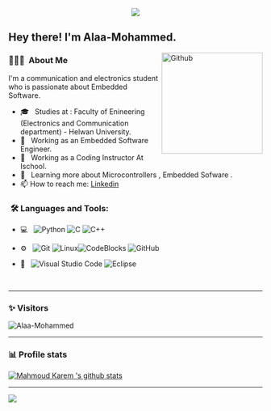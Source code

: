 
<p align="center"><img src="https://i.imgur.com/A6bWGFl.gif"/></p>

<h2> Hey there! I'm Alaa-Mohammed.</h2>

<img width="200" align="right" alt="Github" src="https://user-images.githubusercontent.com/48678280/88862734-4903af80-d201-11ea-968b-9c939d88a37c.gif" />


<h3> 👨🏻‍💻 &nbsp;About Me </h3>

I'm a communication and electronics student who is passionate about Embedded Software.

- 🎓 &nbsp; Studies at : Faculty of Enineering (Electronics and Communication department) - Helwan University.
- 💼 &nbsp; Working as an Embedded Software Engineer.
- 💼 &nbsp; Working as  a Coding Instructor At Ischool.
- 🌱 &nbsp; Learning more about Microcontrollers , Embedded Sofware . 
- 📫 How to reach me: [Linkedin](www.linkedin.com/in/alaa-mohammed-hanafy-06677a264) 

<h3>  &nbsp;🛠️ Languages and Tools:</h3>


- 💻 &nbsp;
![Python](https://img.shields.io/badge/-Python-333333?style=flat&logo=python)
![C](https://img.shields.io/badge/-C-black?style=flat-square&logo=c)
![C++](https://img.shields.io/badge/-C++-333333?style=flat&logo=C%2B%2B&logoColor=00599C)

- ⚙️ &nbsp;
![Git](https://img.shields.io/badge/-Git-333333?style=flat&logo=git)
![Linux](https://img.shields.io/badge/-Linux-333333?style=flat&logo=Linux&logoColor=FCC624)![CodeBlocks](https://img.shields.io/badge/-Ubuntu-black?style=flat-square&logo=codeblocks)
![GitHub](https://img.shields.io/badge/-GitHub-333333?style=flat&logo=github)

- 🔧 &nbsp;
![Visual Studio Code](https://img.shields.io/badge/-Visual%20Studio%20Code-333333?style=flat&logo=visual-studio-code&logoColor=007ACC)
![Eclipse](https://img.shields.io/badge/-Eclipse-333333?style=flat&logo=eclipse-ide&logoColor=2C2255)

  
<br/>

---------------------------------------------------------------------------------------------------------------------------------------------------------------------------------
### ✨ Visitors 

<p align="left"> <img src="https://komarev.com/ghpvc/?username=AlaaMohammed" alt="Alaa-Mohammed" /> </p>

---------------------------------------------------------------------------------------------------------------------------------------------------------------------------------

### 📊 Profile stats

[![Mahmoud Karem 's github stats](https://github-readme-stats.vercel.app/api?username=Alaa-Mohammed&show_icons=true&title_color=fff&icon_color=79ff97&text_color=9f9f9f&bg_color=151515)](https://github.com/Mahmoud-Karem/github-readme-stats)

---------------------------------------------------------------------------------------------------------------------------------------------------------------------------------
</p>
<img src="https://imgur.com/rilHVxA.png"/>
</p>
